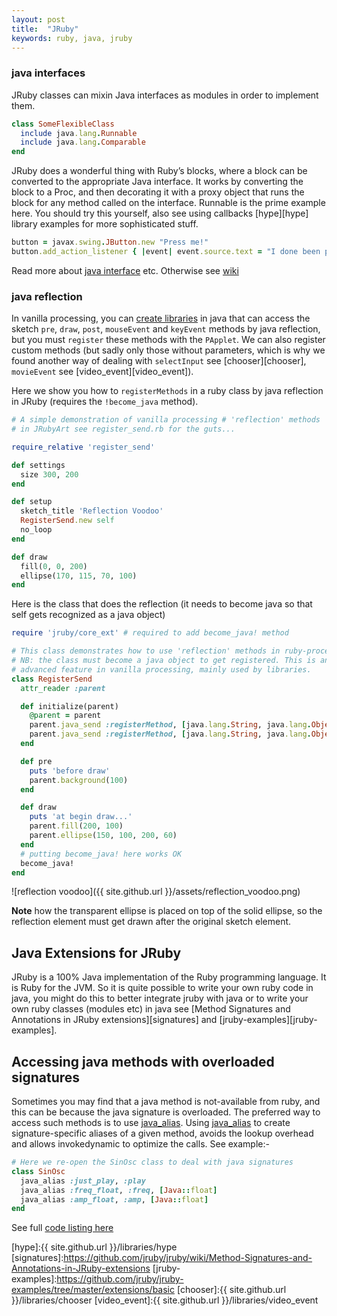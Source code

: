 ```yaml
---
layout: post
title:  "JRuby"
keywords: ruby, java, jruby
---
```

### java interfaces ###
JRuby classes can mixin Java interfaces as modules in order to implement them.

```ruby
class SomeFlexibleClass
  include java.lang.Runnable
  include java.lang.Comparable
end
```

JRuby does a wonderful thing with Ruby’s blocks, where a block can be converted to the appropriate Java interface. It works by converting the block to a Proc, and then decorating it with a proxy object that runs the block for any method called on the interface. Runnable is the prime example here. You should try this yourself, also see using callbacks [hype][hype] library examples for more sophisticated stuff.

```ruby
button = javax.swing.JButton.new "Press me!"
button.add_action_listener { |event| event.source.text = "I done been pressed." }
```
Read more about [java interface][wip] etc. Otherwise see [wiki][wiki]

### java reflection ###

In vanilla processing, you can [create libraries][library] in java that can access the sketch `pre`, `draw`, `post`, `mouseEvent` and `keyEvent` methods by java reflection, but you must `register` these methods with the `PApplet`. We can also register custom methods (but sadly only those without parameters, which is why we found another way of dealing with `selectInput` see [chooser][chooser], `movieEvent` see [video_event][video_event]).

Here we show you how to `registerMethods` in a ruby class by java reflection in JRuby (requires the `!become_java` method).

```ruby
# A simple demonstration of vanilla processing # 'reflection' methods
# in JRubyArt see register_send.rb for the guts...

require_relative 'register_send'

def settings
  size 300, 200
end

def setup
  sketch_title 'Reflection Voodoo'
  RegisterSend.new self
  no_loop
end

def draw
  fill(0, 0, 200)
  ellipse(170, 115, 70, 100)
end
```

Here is the class that does the reflection (it needs to become java so that self gets recognized as a java object)

```ruby
require 'jruby/core_ext' # required to add become_java! method

# This class demonstrates how to use 'reflection' methods in ruby-processing
# NB: the class must become a java object to get registered. This is an
# advanced feature in vanilla processing, mainly used by libraries.
class RegisterSend
  attr_reader :parent

  def initialize(parent)
    @parent = parent
    parent.java_send :registerMethod, [java.lang.String, java.lang.Object], :draw, self
    parent.java_send :registerMethod, [java.lang.String, java.lang.Object], :pre, self
  end

  def pre
    puts 'before draw'
    parent.background(100)
  end

  def draw
    puts 'at begin draw...'
    parent.fill(200, 100)
    parent.ellipse(150, 100, 200, 60)
  end
  # putting become_java! here works OK
  become_java!
end
```

![reflection voodoo]({{ site.github.url }}/assets/reflection_voodoo.png)

__Note__ how the transparent ellipse is placed on top of the solid ellipse, so the reflection element must get drawn after the original sketch element.

## Java Extensions for JRuby ###

JRuby is a 100% Java implementation of the Ruby programming language. It is Ruby for the JVM. So it is quite possible to write your own ruby code in java, you might do this to better integrate jruby with java or to write your own ruby classes (modules etc) in java see [Method Signatures and Annotations in JRuby extensions][signatures] and [jruby-examples][jruby-examples].

## Accessing java methods with overloaded signatures ##

Sometimes you may find that a java method is not-available from ruby, and this can be because the java signature is overloaded. The preferred way to access such methods is to use [java_alias][alias]. Using [java_alias][alias] to create signature-specific aliases of a given method, avoids the lookup overhead and allows invokedynamic to optimize the calls. See example:-

```ruby
# Here we re-open the SinOsc class to deal with java signatures
class SinOsc
  java_alias :just_play, :play
  java_alias :freq_float, :freq, [Java::float]
  java_alias :amp_float, :amp, [Java::float]
end
```

See full [code listing here][code]

[code]:https://github.com/ruby-processing/JRubyArt-examples/blob/master/processing_app/library/sound/sine_cluster.rb
[alias]:https://github.com/jruby/jruby/wiki/ImprovingJavaIntegrationPerformance
[library]:https://github.com/processing/processing/wiki/Library-Basics
[wip]:http://kares.org/jruby-ji-doc/
[wiki]:https://github.com/jruby/jruby/wiki/CallingJavaFromJRuby
[hype]:{{ site.github.url }}/libraries/hype
[signatures]:https://github.com/jruby/jruby/wiki/Method-Signatures-and-Annotations-in-JRuby-extensions
[jruby-examples]:https://github.com/jruby/jruby-examples/tree/master/extensions/basic
[chooser]:{{ site.github.url }}/libraries/chooser
[video_event]:{{ site.github.url }}/libraries/video_event
